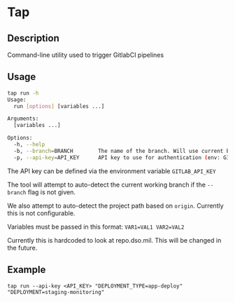 # Tap

## Description

Command-line utility used to trigger GitlabCI pipelines

## Usage

```bash
tap run -h
Usage:
  run [options] [variables ...]

Arguments:
  [variables ...]

Options:
  -h, --help
  -b, --branch=BRANCH        The name of the branch. Will use current branch if not provided
  -p, --api-key=API_KEY      API key to use for authentication (env: GITLAB_API_KEY)
```

The API key can be defined via the environment variable `GITLAB_API_KEY`

The tool will attempt to auto-detect the current working branch if the `--branch` flag is not given.

We also attempt to auto-detect the project path based on `origin`. Currently this is not configurable.

Variables must be passed in this format: `VAR1=VAL1 VAR2=VAL2`

Currently this is hardcoded to look at repo.dso.mil. This will be changed in the future.


## Example

`tap run --api-key <API_KEY> "DEPLOYMENT_TYPE=app-deploy" "DEPLOYMENT=staging-monitoring"`
